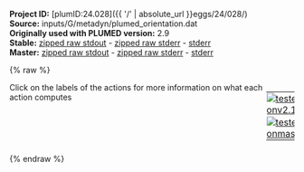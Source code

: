 **Project ID:** [plumID:24.028]({{ '/' | absolute_url }}eggs/24/028/)  
**Source:** inputs/G/metadyn/plumed_orientation.dat  
**Originally used with PLUMED version:** 2.9  
**Stable:** [zipped raw stdout](plumed_orientation.dat.plumed.stdout.txt.zip) - [zipped raw stderr](plumed_orientation.dat.plumed.stderr.txt.zip) - [stderr](plumed_orientation.dat.plumed.stderr)  
**Master:** [zipped raw stdout](plumed_orientation.dat.plumed_master.stdout.txt.zip) - [zipped raw stderr](plumed_orientation.dat.plumed_master.stderr.txt.zip) - [stderr](plumed_orientation.dat.plumed_master.stderr)  

{% raw %}
<div style="width: 100%; float:left">
<div style="width: 90%; float:left" id="value_details_data/inputs/G/metadyn/plumed_orientation.dat"> Click on the labels of the actions for more information on what each action computes </div>
<div style="width: 10%; float:left"><table><tr><td style="padding:1px"><a href="plumed_orientation.dat.plumed.stderr"><img src="https://img.shields.io/badge/v2.10-passing-green.svg" alt="tested onv2.10" /></a></td></tr><tr><td style="padding:1px"><a href="plumed_orientation.dat.plumed_master.stderr"><img src="https://img.shields.io/badge/master-passing-green.svg" alt="tested onmaster" /></a></td></tr></table></div></div>
<pre style="width=97%;">
<span style="color:blue" class="comment"># Activate MOLINFO functionalities</span>
<span class="plumedtooltip" style="color:green">MOLINFO<span class="right">This command is used to provide information on the molecules that are present in your system. <a href="https://www.plumed.org/doc-master/user-doc/html/_m_o_l_i_n_f_o.html" style="color:green">More details</a><i></i></span></span> <span class="plumedtooltip">STRUCTURE<span class="right">a file in pdb format containing a reference structure<i></i></span></span>=../conf.pdb
<span style="display:none;" id="data/inputs/G/metadyn/plumed_orientation.dat">The MOLINFO action with label <b></b> calculates something</span><span class="plumedtooltip" style="color:green">WHOLEMOLECULES<span class="right">This action is used to rebuild molecules that can become split by the periodic boundary conditions. <a href="https://www.plumed.org/doc-master/user-doc/html/_w_h_o_l_e_m_o_l_e_c_u_l_e_s.html" style="color:green">More details</a><i></i></span></span> <span class="plumedtooltip">ENTITY0<span class="right">the atoms that make up a molecule that you wish to align<i></i></span></span>=14,18,25
<b name="data/inputs/G/metadyn/plumed_orientation.datgh11" onclick='showPath("data/inputs/G/metadyn/plumed_orientation.dat","data/inputs/G/metadyn/plumed_orientation.datgh11","data/inputs/G/metadyn/plumed_orientation.datgh11","violet")'>gh11</b><span style="display:none;" id="data/inputs/G/metadyn/plumed_orientation.datgh11">The GHOST action with label <b>gh11</b> calculates the following quantities:<table  align="center" frame="void" width="95%" cellpadding="5%"><tr><td width="5%"><b> Quantity </b>  </td><td width="5%"><b> Type </b>  </td><td><b> Description </b> </td></tr><tr><td width="5%">gh11</td><td width="5%"><font color="violet">atoms</font></td><td>virtual atom calculated by GHOST action</td></tr></table></span>: <span class="plumedtooltip" style="color:green">GHOST<span class="right">Calculate the absolute position of a ghost atom with fixed coordinates in the local reference frame formed by three atoms. <a href="https://www.plumed.org/doc-master/user-doc/html/_g_h_o_s_t.html" style="color:green">More details</a><i></i></span></span> <span class="plumedtooltip">ATOMS<span class="right">the list of atoms which are involved the virtual atom's definition<i></i></span></span>=14,18,25 <span class="plumedtooltip">COORDINATES<span class="right">coordinates of the ghost atom in the local reference frame<i></i></span></span>=0,1,0
<b name="data/inputs/G/metadyn/plumed_orientation.datgh12" onclick='showPath("data/inputs/G/metadyn/plumed_orientation.dat","data/inputs/G/metadyn/plumed_orientation.datgh12","data/inputs/G/metadyn/plumed_orientation.datgh12","violet")'>gh12</b><span style="display:none;" id="data/inputs/G/metadyn/plumed_orientation.datgh12">The GHOST action with label <b>gh12</b> calculates the following quantities:<table  align="center" frame="void" width="95%" cellpadding="5%"><tr><td width="5%"><b> Quantity </b>  </td><td width="5%"><b> Type </b>  </td><td><b> Description </b> </td></tr><tr><td width="5%">gh12</td><td width="5%"><font color="violet">atoms</font></td><td>virtual atom calculated by GHOST action</td></tr></table></span>:  <span class="plumedtooltip" style="color:green">GHOST<span class="right">Calculate the absolute position of a ghost atom with fixed coordinates in the local reference frame formed by three atoms. <a href="https://www.plumed.org/doc-master/user-doc/html/_g_h_o_s_t.html" style="color:green">More details</a><i></i></span></span> <span class="plumedtooltip">ATOMS<span class="right">the list of atoms which are involved the virtual atom's definition<i></i></span></span>=14,18,25 <span class="plumedtooltip">COORDINATES<span class="right">coordinates of the ghost atom in the local reference frame<i></i></span></span>=0,0,0
<b name="data/inputs/G/metadyn/plumed_orientation.datnorm1" onclick='showPath("data/inputs/G/metadyn/plumed_orientation.dat","data/inputs/G/metadyn/plumed_orientation.datnorm1","data/inputs/G/metadyn/plumed_orientation.datnorm1","black")'>norm1</b><span style="display:none;" id="data/inputs/G/metadyn/plumed_orientation.datnorm1">The DISTANCE action with label <b>norm1</b> calculates the following quantities:<table  align="center" frame="void" width="95%" cellpadding="5%"><tr><td width="5%"><b> Quantity </b>  </td><td width="5%"><b> Type </b>  </td><td><b> Description </b> </td></tr><tr><td width="5%">norm1.x</td><td width="5%"><font color="black">scalar</font></td><td>the x-component of the vector connecting the two atoms</td></tr><tr><td width="5%">norm1.y</td><td width="5%"><font color="black">scalar</font></td><td>the y-component of the vector connecting the two atoms</td></tr><tr><td width="5%">norm1.z</td><td width="5%"><font color="black">scalar</font></td><td>the z-component of the vector connecting the two atoms</td></tr></table></span>: <span class="plumedtooltip" style="color:green">DISTANCE<span class="right">Calculate the distance between a pair of atoms. <a href="https://www.plumed.org/doc-master/user-doc/html/_d_i_s_t_a_n_c_e.html" style="color:green">More details</a><i></i></span></span> <span class="plumedtooltip">ATOMS<span class="right">the pair of atom that we are calculating the distance between<i></i></span></span>=<b name="data/inputs/G/metadyn/plumed_orientation.datgh11">gh11</b>,<b name="data/inputs/G/metadyn/plumed_orientation.datgh12">gh12</b> <span class="plumedtooltip">COMPONENTS<span class="right"> calculate the x, y and z components of the distance separately and store them as label<i></i></span></span>
<span class="plumedtooltip" style="color:green">PRINT<span class="right">Print quantities to a file. <a href="https://www.plumed.org/doc-master/user-doc/html/_p_r_i_n_t.html" style="color:green">More details</a><i></i></span></span> <span class="plumedtooltip">ARG<span class="right">the labels of the values that you would like to print to the file<i></i></span></span>=<b name="data/inputs/G/metadyn/plumed_orientation.datnorm1">norm1.z</b> <span class="plumedtooltip">FILE<span class="right">the name of the file on which to output these quantities<i></i></span></span>=ANALYSIS_NORMAL <span class="plumedtooltip">STRIDE<span class="right"> the frequency with which the quantities of interest should be output<i></i></span></span>=1
</pre>
{% endraw %}

